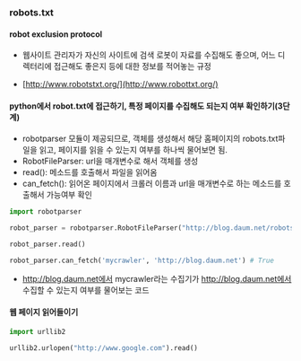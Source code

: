 ### robots.txt
#### robot exclusion protocol

- 웹사이트 관리자가 자신의 사이트에 검색 로봇이 자료를 수집해도 좋으며, 어느 디렉터리에 접근해도 좋은지 등에 대한 정보를 적어놓는 규정

- [http://www.robotstxt.org/](http://www.robottxt.org/)

#### python에서 robot.txt에 접근하기, 특정 페이지를 수집해도 되는지 여부 확인하기(3단계)
-  robotparser 모듈이 제공되므로, 객체를 생성해서 해당 홈페이지의 robots.txt파일을 읽고, 페이지를 읽을 수 있는지 여부를 하나씩 물어보면 됨.
- RobotFileParser: url을 매개변수로 해서 객체를 생성
- read(): 메소드를 호출해서 파일을 읽어옴
- can_fetch(): 읽어온 페이지에서 크롤러 이름과 url을 매개변수로 하는 메소드를 호출해서 가능여부 확인

```python
import robotparser

robot_parser = robotparser.RobotFileParser("http://blog.daum.net/robots.txt")

robot_parser.read()

robot_parser.can_fetch('mycrawler', 'http://blog.daum.net') # True
```
- http://blog.daum.net에서 mycrawler라는 수집기가 http://blog.daum.net에서 수집할 수 있는지 여부를 물어보는 코드

#### 웹 페이지 읽어들이기

```python
import urllib2

urllib2.urlopen("http://www.google.com").read()
```
